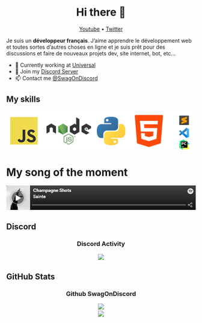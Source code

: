 <h1 align="center">Hi there 👋</h1>

<p align="center">
  <a href="https://www.youtube.com/channel/UCJZOn9Zfv_sFPY7YwuQG1dw">Youtube</a> •
  <a href="https://twitter.com/SwagOnDiscord">Twitter</a> 
</p>

Je suis un __développeur français__. J’aime apprendre le développement web et toutes sortes d’autres choses en ligne et je suis prêt pour des discussions et faire de nouveaux projets dev, site internet, bot, etc...

* 💼 Currently working at [Universal](https://pst.klgrth.io/paste/2zc4c/raw) <br/>
* 🔖 Join my [Discord Server](https://pst.klgrth.io/paste/jejz4/raw)<br/>
* 📫 Contact me [@SwagOnDiscord](https://twitter.com/SwagOnDiscord)

## My skills

<p align="center">
  <img align="center" alt="Skills" src="https://github.com/SwagOnDiscord/SwagOnDiscord/blob/main/img/langages.png" />
</p>

# My song of the moment

[![Spotify](https://github.com/SwagOnDiscord/SwagOnDiscord/blob/main/img/spotify.png)](https://open.spotify.com/track/7dbyaRWWFvB9UG2vcwTd3J?si=9594a1fe37aa4889)

## Discord

<div align="center">
<h3>Discord Activity</h3>
   <a href="https://discord.com/users/841341738358669353" target="_blank">
      <img src="https://media.discordapp.net/attachments/990558815365779457/1011197337693077544/unknown.png">
   </a>
</div>

## GitHub Stats

<div align="center">
<h3>Github SwagOnDiscord</h3>
  <div><img src="https://komarev.com/ghpvc/?username=SwagOnDiscord&label=PROFILE+VIEWS&color=grey"/></div>
  <img src="https://github-readme-stats.vercel.app/api?username=SwagOnDiscord&count_private=true&hide_border=true&show_icons=true&include_all_commits=true&bg_color=0d1117&title_color=FFFFFF&text_color=9f9f9f&icon_color=FFFFFF" width="%100" height="150px">
</a>

<br/>
<br/>
